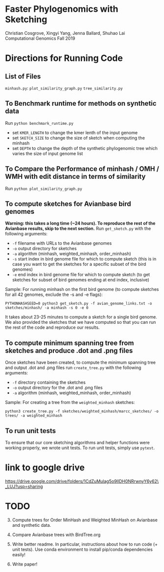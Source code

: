 # Faster Phylogenomics with Sketching
Christian Cosgrove, Xingyi Yang, Jenna Ballard, Shuhao Lai\
Computational Genomics Fall 2019

# Directions for Running Code

## List of Files
`minhash.py`: 
`plot_similarity_graph.py`
`tree_similarity.py`


## To Benchmark runtime for methods on synthetic data 
Run `python benchmark_runtime.py` 
- set `KMER_LENGTH` to change the kmer lenth of the input genome
- set `SKETCH_SIZE` to change the size of sketch when computing the minhash
- set `DEPTH` to change the depth of the synthetic phylogenomic tree which varies the size of input genome list

## To Compare the Performance of minhash / OMH / WMH with edit distance in terms of similarity 
Run `python plot_similarity_graph.py` 


## To compute sketches for Avianbase bird genomes
**Warning: this takes a long time (~24 hours). To reproduce the rest of the Avianbase results, skip to the next section.**
Run `get_sketch.py` with the following arguments:
- `-f` filename with URLs to the Avianbase genomes
- `-o` output directory for sketches
- `-a` algorithm (minhash, weighted\_minhash, order\_minhash)
- `-s` start index in bird genome file for which to compute sketch
       (this is in case you want to get the sketches for a specific subset of the bird genomes)
- `-e` end index in bird genome file for which to compute sketch
       (to get sketches for subset of bird genomes ending at end index, inclusive)

Sample: For running minhash on the first bird genome (to compute sketches for all 42 genomes, exclude the -s and -e flags):

`PYTHONHASHSEED=0 python3 get_sketch.py -f avian_genome_links.txt -o sketches/minhash/ -a minhash -s 0 -e 0`

It takes about 23-25 minutes to compute a sketch for a single bird genome. We also provided the sketches that we have computed so that you can run the rest of the code and reproduce our results.

## To compute minimum spanning tree from sketches and produce .dot and .png files
Once sketches have been created, to compute the minimum spanning tree and output
    .dot and .png files
run `create_tree.py` with the following arguments:
-    `-f` directory containing the sketches
-    `-o` output directory for the .dot and .png files
-    `-a` algorithm (minhash, weighted\_minhash, order\_minhash)

Sample: For creating a tree from the `weighted_minhash` sketches:

`python3 create_tree.py -f sketches/weighted_minhash/marcc_sketches/ -o trees/ -a weighted_minhash`

## To run unit tests
To ensure that our core sketching algorithms and helper functions were working properly, we wrote unit tests. To run unit tests, simply use `pytest`.

# link to google drive 
https://drive.google.com/drive/folders/1CdZuMulag5o9lIDH0NRrwnyY6y62\_LUJ?usp=sharing


# TODO 

3. Compute trees for Order MinHash and Weighted MinHash on Avianbase and synthetic data.

4. Compare Avianbase trees with BirdTree.org

5. Write better readme. In particular, instructions about how to run code (+ unit tests).
 Use conda environment to install pip/conda dependencies easily!

6. Write paper!
